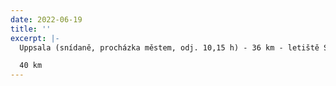 ```yaml
---
date: 2022-06-19
title: ''
excerpt: |-
  Uppsala (snídaně, procházka městem, odj. 10,15 h) - 36 km - letiště Stockholm Arlanda (př. 11,00 h, odlet 13,00 h)-přílet Praha 14,55 h

  40 km
---
```

